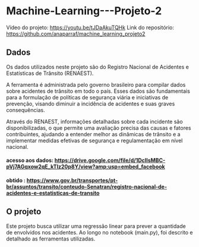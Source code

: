 # Machine-Learning---Projeto-2

Vídeo do projeto: https://youtu.be/tJDaAkuTQHk 
Link do repositório: https://github.com/anaparraf/machine_learning_projeto2 

## Dados
Os dados utilizados neste projeto são do Registro Nacional de Acidentes e Estatísticas de Trânsito (RENAEST). 

A ferramenta é administrada pelo governo brasileiro para compilar dados sobre acidentes de trânsito em todo o país. Esses dados são fundamentais para a formulação de políticas de segurança viária e iniciativas de prevenção, visando diminuir a incidência de acidentes e suas graves consequências.

Através do RENAEST, informações detalhadas sobre cada incidente são disponibilizadas, o que permite uma avaliação precisa das causas e fatores contribuintes, ajudando a entender melhor as dinâmicas de trânsito e a implementar medidas efetivas de segurança e regulamentação em nível nacional.




#### acesso aos dados: https://drive.google.com/file/d/1DcIIsMBC-pVj7AGqxow2qE_kTlz20p8Y/view?amp;usp=embed_facebook

#### obtido : https://www.gov.br/transportes/pt-br/assuntos/transito/conteudo-Senatran/registro-nacional-de-acidentes-e-estatisticas-de-transito


## O projeto

Este projeto busca utilizar uma regressão linear para prever a quantidade de envolvidos nos acidentes. Ao longo no notebook (main.py), foi descrito e detalhado as ferramentas utilizadas.